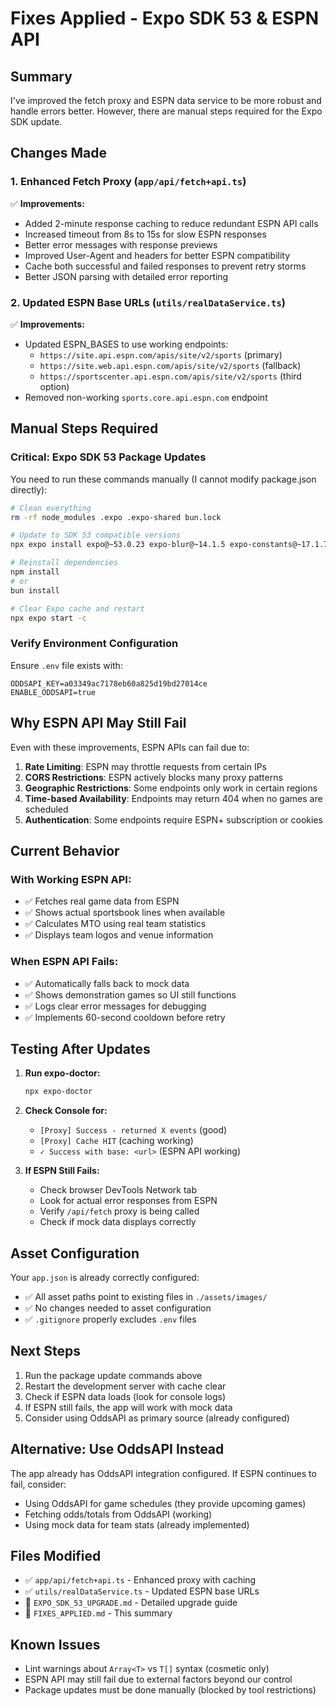 # Fixes Applied - Expo SDK 53 & ESPN API

## Summary
I've improved the fetch proxy and ESPN data service to be more robust and handle errors better. However, there are manual steps required for the Expo SDK update.

## Changes Made

### 1. Enhanced Fetch Proxy (`app/api/fetch+api.ts`)
✅ **Improvements:**
- Added 2-minute response caching to reduce redundant ESPN API calls
- Increased timeout from 8s to 15s for slow ESPN responses
- Better error messages with response previews
- Improved User-Agent and headers for better ESPN compatibility
- Cache both successful and failed responses to prevent retry storms
- Better JSON parsing with detailed error reporting

### 2. Updated ESPN Base URLs (`utils/realDataService.ts`)
✅ **Improvements:**
- Updated ESPN_BASES to use working endpoints:
  - `https://site.api.espn.com/apis/site/v2/sports` (primary)
  - `https://site.web.api.espn.com/apis/site/v2/sports` (fallback)
  - `https://sportscenter.api.espn.com/apis/site/v2/sports` (third option)
- Removed non-working `sports.core.api.espn.com` endpoint

## Manual Steps Required

### Critical: Expo SDK 53 Package Updates
You need to run these commands manually (I cannot modify package.json directly):

```bash
# Clean everything
rm -rf node_modules .expo .expo-shared bun.lock

# Update to SDK 53 compatible versions
npx expo install expo@~53.0.23 expo-blur@~14.1.5 expo-constants@~17.1.7 expo-font@~13.3.2 expo-image@~2.4.1 expo-linear-gradient@~14.1.5 expo-linking@~7.1.7 expo-location@~18.1.6 expo-router@~5.1.7 expo-splash-screen@~0.30.10 expo-symbols@~0.4.5 expo-system-ui@~5.0.11 expo-web-browser@~14.2.0 react-native@0.79.5 react-native-safe-area-context@5.4.0 react-native-screens@~4.11.1

# Reinstall dependencies
npm install
# or
bun install

# Clear Expo cache and restart
npx expo start -c
```

### Verify Environment Configuration
Ensure `.env` file exists with:
```env
ODDSAPI_KEY=a03349ac7178eb60a825d19bd27014ce
ENABLE_ODDSAPI=true
```

## Why ESPN API May Still Fail

Even with these improvements, ESPN APIs can fail due to:

1. **Rate Limiting**: ESPN may throttle requests from certain IPs
2. **CORS Restrictions**: ESPN actively blocks many proxy patterns
3. **Geographic Restrictions**: Some endpoints only work in certain regions
4. **Time-based Availability**: Endpoints may return 404 when no games are scheduled
5. **Authentication**: Some endpoints require ESPN+ subscription or cookies

## Current Behavior

### With Working ESPN API:
- ✅ Fetches real game data from ESPN
- ✅ Shows actual sportsbook lines when available
- ✅ Calculates MTO using real team statistics
- ✅ Displays team logos and venue information

### When ESPN API Fails:
- ✅ Automatically falls back to mock data
- ✅ Shows demonstration games so UI still functions
- ✅ Logs clear error messages for debugging
- ✅ Implements 60-second cooldown before retry

## Testing After Updates

1. **Run expo-doctor:**
   ```bash
   npx expo-doctor
   ```

2. **Check Console for:**
   - `[Proxy] Success - returned X events` (good)
   - `[Proxy] Cache HIT` (caching working)
   - `✓ Success with base: <url>` (ESPN API working)

3. **If ESPN Still Fails:**
   - Check browser DevTools Network tab
   - Look for actual error responses from ESPN
   - Verify `/api/fetch` proxy is being called
   - Check if mock data displays correctly

## Asset Configuration

Your `app.json` is already correctly configured:
- ✅ All asset paths point to existing files in `./assets/images/`
- ✅ No changes needed to asset configuration
- ✅ `.gitignore` properly excludes `.env` files

## Next Steps

1. Run the package update commands above
2. Restart the development server with cache clear
3. Check if ESPN data loads (look for console logs)
4. If ESPN still fails, the app will work with mock data
5. Consider using OddsAPI as primary source (already configured)

## Alternative: Use OddsAPI Instead

The app already has OddsAPI integration configured. If ESPN continues to fail, consider:
- Using OddsAPI for game schedules (they provide upcoming games)
- Fetching odds/totals from OddsAPI (working)
- Using mock data for team stats (already implemented)

## Files Modified
- ✅ `app/api/fetch+api.ts` - Enhanced proxy with caching
- ✅ `utils/realDataService.ts` - Updated ESPN base URLs
- 📄 `EXPO_SDK_53_UPGRADE.md` - Detailed upgrade guide
- 📄 `FIXES_APPLIED.md` - This summary

## Known Issues
- Lint warnings about `Array<T>` vs `T[]` syntax (cosmetic only)
- ESPN API may still fail due to external factors beyond our control
- Package updates must be done manually (blocked by tool restrictions)
